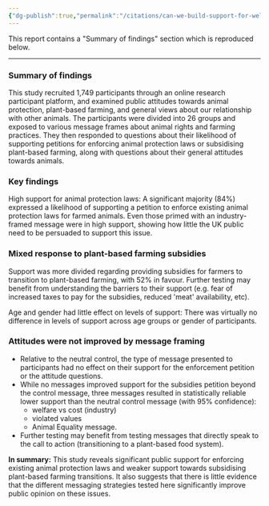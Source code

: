 ```yaml
---
{"dg-publish":true,"permalink":"/citations/can-we-build-support-for-welfare-enforcement-animal-think-tank/","created":"2025-10-23T17:42:45.577+01:00","updated":"2025-10-23T17:42:45.578+01:00"}
---
```



This report contains a "Summary of findings" section which is reproduced below.

***

### **Summary of findings**

This study recruited 1,749 participants through an online research participant platform, and examined public attitudes towards animal protection, plant-based farming, and general views about our relationship with other animals. The participants were divided into 26 groups and exposed to various message frames about animal rights and farming practices. They then responded to questions about their likelihood of supporting petitions for enforcing animal protection laws or subsidising plant-based farming, along with questions about their general attitudes towards animals.

### **Key findings**

High support for animal protection laws: A significant majority (84%) expressed a likelihood of supporting a petition to enforce existing animal protection laws for farmed animals. Even those primed with an industry-framed message were in high support, showing how little the UK public need to be persuaded to support this issue.

### **Mixed response to plant-based farming subsidies**

Support was more divided regarding providing subsidies for farmers to transition to plant-based farming, with 52% in favour. Further testing may benefit from understanding the barriers to their support (e.g. fear of increased taxes to pay for the subsidies, reduced 'meat' availability, etc).

Age and gender had little effect on levels of support: There was virtually no difference in levels of support across age groups or gender of participants.

### **Attitudes were not improved by message framing**

*   Relative to the neutral control, the type of message presented to participants had no effect on their support for the enforcement petition or the attitude questions.
*   While no messages improved support for the subsidies petition beyond the control message, three messages resulted in statistically reliable lower support than the neutral control message (with 95% confidence):
    *   welfare vs cost (industry)
    *   violated values
    *   Animal Equality message.
*   Further testing may benefit from testing messages that directly speak to the call to action (transitioning to a plant-based food system).

**In summary:** This study reveals significant public support for enforcing existing animal protection laws and weaker support towards subsidising plant-based farming transitions. It also suggests that there is little evidence that the different messaging strategies tested here significantly improve public opinion on these issues.
